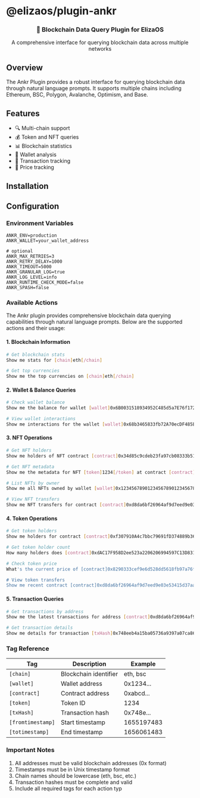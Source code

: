 # @elizaos/plugin-ankr

<div align="center">
  <h3>🔗 Blockchain Data Query Plugin for ElizaOS</h3>
  <p>A comprehensive interface for querying blockchain data across multiple networks</p>
</div>

## Overview

The Ankr Plugin provides a robust interface for querying blockchain data through natural language prompts. It supports multiple chains including Ethereum, BSC, Polygon, Avalanche, Optimism, and Base.

## Features

- 🔍 Multi-chain support
- 💰 Token and NFT queries
- 📊 Blockchain statistics
- 👛 Wallet analysis
- 🔄 Transaction tracking
- 💎 Price tracking

## Installation

## Configuration

### Environment Variables

```env
ANKR_ENV=production
ANKR_WALLET=your_wallet_address

# optional
ANKR_MAX_RETRIES=3
ANKR_RETRY_DELAY=1000
ANKR_TIMEOUT=5000
ANKR_GRANULAR_LOG=true
ANKR_LOG_LEVEL=info
ANKR_RUNTIME_CHECK_MODE=false
ANKR_SPASH=false
```

### Available Actions

The Ankr plugin provides comprehensive blockchain data querying capabilities through natural language prompts. Below are the supported actions and their usage:

#### 1. Blockchain Information
```bash
# Get blockchain stats
Show me stats for [chain]eth[/chain]

# Get top currencies
Show me the top currencies on [chain]eth[/chain]
```

#### 2. Wallet & Balance Queries
```bash
# Check wallet balance
Show me the balance for wallet [wallet]0x6B0031518934952C485d5a7E76f1729B50e67486[/wallet] on [chain]eth[/chain]

# View wallet interactions
Show me interactions for the wallet [wallet]0x68b3465833fb72A70ecDF485E0e4C7bD8665Fc45[/wallet]
```

#### 3. NFT Operations
```bash
# Get NFT holders
Show me holders of NFT contract [contract]0x34d85c9cdeb23fa97cb08333b511ac86e1c4e258[/contract] token [token]112234[/token] on [chain]eth[/chain]

# Get NFT metadata
Show me the metadata for NFT [token]1234[/token] at contract [contract]0xbc4ca0eda7647a8ab7c2061c2e118a18a936f13d[/contract] [chain]eth[/chain]

# List NFTs by owner
Show me all NFTs owned by wallet [wallet]0x1234567890123456789012345678901234567890[/wallet] on [chain]eth[/chain]

# View NFT transfers
Show me NFT transfers for contract [contract]0xd8da6bf26964af9d7eed9e03e53415d37aa96045[/contract] [chain]eth[/chain] [fromtimestamp]1655197483[/fromtimestamp][totimestamp]1671974699[/totimestamp]
```

#### 4. Token Operations
```bash
# Get token holders
Show me holders for contract [contract]0xf307910A4c7bbc79691fD374889b36d8531B08e3[/contract] on [chain]bsc[/chain]

# Get token holder count
How many holders does [contract]0xdAC17F958D2ee523a2206206994597C13D831ec7[/contract] have? [chain]eth[/chain]

# Check token price
What's the current price of [contract]0x8290333cef9e6d528dd5618fb97a76f268f3edd4[/contract] token [chain]eth[/chain]

# View token transfers
Show me recent contract [contract]0xd8da6bf26964af9d7eed9e03e53415d37aa96045[/contract] transfers [chain]eth[/chain] from [fromtimestamp]1655197483[/fromtimestamp] to [totimestamp]1656061483[/totimestamp]
```

#### 5. Transaction Queries
```bash
# Get transactions by address
Show me the latest transactions for address [contract]0xd8da6bf26964af9d7eed9e03e53415d37aa96045[/contract] [chain]eth[/chain]

# Get transaction details
Show me details for transaction [txHash]0x748eeb4a15ba05736a9397a07ca86f0184c0c1eca53fa901b28a412d1a3f211f[/txHash] [chain]eth[/chain]
```

### Tag Reference

| Tag | Description | Example |
|-----|-------------|---------|
| `[chain]` | Blockchain identifier | eth, bsc |
| `[wallet]` | Wallet address | 0x1234... |
| `[contract]` | Contract address | 0xabcd... |
| `[token]` | Token ID | 1234 |
| `[txHash]` | Transaction hash | 0x748e... |
| `[fromtimestamp]` | Start timestamp | 1655197483 |
| `[totimestamp]` | End timestamp | 1656061483 |

### Important Notes

1. All addresses must be valid blockchain addresses (0x format)
2. Timestamps must be in Unix timestamp format
3. Chain names should be lowercase (eth, bsc, etc.)
4. Transaction hashes must be complete and valid
5. Include all required tags for each action typ